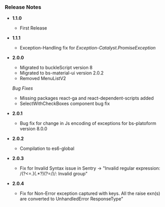 ### Release Notes

+ **1.1.0**
  + First Release
+ **1.1.1**
  + Exception-Handling fix for *Exception-Catalyst.PromiseException*

+ **2.0.0**
  + Migrated to buckleScript version 8
  + Migrated to bs-material-ui version 2.0.2
  + Removed MenuListV2

  *Bug Fixes*
  + Missing packages react-ga and react-dependent-scripts added
  + SelectWithCheckBoxes component bug fix

+ **2.0.1**
  + Bug fix for change in Js encoding of exceptions for bs-platoform version 8.0.0

+ **2.0.2**
  + Compilation to es6-global

+ **2.0.3**
  + Fix for Invalid Syntax issue in Sentry -> "Invalid regular expression: /(?<=\.)(.*?)(?=\/)/: Invalid group"

+ **2.0.4**
  + Fix for Non-Error exception captured with keys. All the raise exn(s) are converted to UnhandledError ResponseType"

